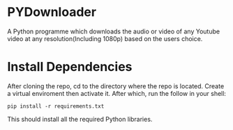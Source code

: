 # PYDownloader
A Python programme which downloads the audio or video of any Youtube video at any resolution(Including 1080p) based on the users choice. 

# Install Dependencies
After cloning the repo, cd to the directory where the repo is located. Create a virtual enviroment then activate it. After which, run the follow in your shell:
```
pip install -r requirements.txt
```
This should install all the required Python libraries.
